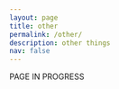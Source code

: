 ```yaml
---
layout: page
title: other
permalink: /other/
description: other things
nav: false
---
```

PAGE IN PROGRESS


